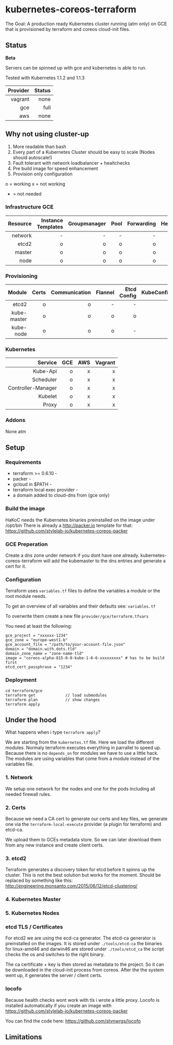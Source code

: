 # kubernetes-coreos-terraform #

The Goal: A production ready Kubernetes cluster running (atm only) on GCE that is provisioned by terraform and coreos cloud-init files.

## Status ##
**Beta**

Servers can be spinned up with gce and kubernetes is able to run.

Tested with Kubernetes 1.1.2 and 1.1.3

| Provider | Status |
|---------:|-------:|
|vagrant   | none   |
|gce       | full   |
|aws       | none   |

## Why not using cluster-up ##

  1. More readable than bash
  2. Every part of a Kubernetes Cluster should be easy to scale (Nodes should autoscale!)
  3. Fault tolerant with network loadbalancer + healtchecks
  4. Pre build image for speed enhancement
  5. Provision only configuration

o = working
x = not working
- = not needed

### Infrastructure GCE ###

| Resource   | Instance Templates   | Groupmanager | Pool   | Forwarding   | Healtcheck    | Firewall   | Network   |
| ----------:|---------------------:| ------------:| ------:| ------------:| -------------:| ----------:| ---------:|
| network    | -                    |-             |-       |-             |-              |o           |o          |
| etcd2      | o                    |o             |o       |o             |o              |o           |o          |
| master     | o                    |o             |o       |o             |o              |o           |o          |
| node       | o                    |o             |o       |o             |o              |o           |o          |

### Provisioning ###

| Module     | Certs | Communication   | Flannel   | Etcd Config | KubeConfig | Locofo | Docker | Wupiao | Heapster |
| ----------:|------:|----------------:|----------:|------------:|-----------:|-------:|-------:|-------:|---------:|
| etcd2      | o     |o                |-          |-            |-           |o       |-       |x       |x         |
| kube-master| o     |o                |o          |o            |o           |o       |o       |x       |x         |
| kube-node  | o     |o                |o          |-            |o           |-       |o       |x       |x         |

### Kubernetes ###

| Service             | GCE | AWS | Vagrant |
|--------------------:|----:|----:|--------:|
| Kube-Api            |o    |x    |x        |
| Scheduler           |o    |x    |x        |
| Controller-Manager  |o    |x    |x        |
| Kubelet             |o    |x    |x        |
| Proxy               |o    |x    |x        |


### Addons ###
None atm


## Setup ##

### Requirements ###
  - terraform >= 0.6.10 -
  - packer -
  - gcloud in $PATH -
  - terraform local exec provider -
  - a domain added to cloud-dns from (gce only)

### Build the image ###

HaKoC needs the Kubernetes binaries preinstalled on the image under /opt/bin
There is already a http://packer.io template for that: https://github.com/stylelab-io/kubernetes-coreos-packer

### GCE Preperation ###
Create a dns zone under network if you dont have one already. kubernetes-coreos-terraform will add the kubemaster to the dns entries and generate a cert for it.

### Configuration ###
Terraform uses `variables.tf` files to define the variables a module or the root module needs.

To get an overview of all variables and their defaults see:
`variables.tf`

To overwrite them create a new file `provider/gce/terraform.tfvars`

You need at least the following:

```
gce_project = "xxxxxx-1234"
gce_zone = "europe-west1-b"
gce_account_file = "/path/to/your-account-file.json"
domain = "domain.with.dots.tld"
domain_zone_name = "zone-name-tld"
image = "coreos-alpha-815-0-0-kube-1-0-6-xxxxxxxxx" # has to be build first
etcd_cert_passphrase = "1234"
```

### Deployment ###

```
cd terraform/gce
terraform get             // load submodules
terraform plan            // show changes
terraform apply
```

## Under the hood ##

What happens when i type `terraform apply`?

We are starting from the `kubernetes.tf` file.
Here we load the different modules. Normaly terraform executes everything in parrallel
to speed up. Because there is no `depends_on` for modules we have to use a little hack.
The modules are using variables that come from a module instead of the variables file.

### 1. Network ###
We setup one network for the nodes and one for the pods including all needed firewall rules.

### 2. Certs ###
Because we need a CA cert to generate our certs and key files, we generate one
via the `terraform-local-execute` provider  (a plugin for terraform) and etcd-ca.

We upload them to GCEs metadata store. So we can later download them from any new instance and create
client certs.

### 3. etcd2 ###

Terraform generates a discovery token for etcd before it spinns up the cluster.
This is not the best solution but works for the moment. Should be replaced by something like this:
http://engineering.monsanto.com/2015/06/12/etcd-clustering/

### 4. Kubernetes Master ###

### 5. Kubernetes Nodes ###

### etcd TLS / Certificates ###

For etcd2 we are using the ecd-ca generator. The etcd-ca generator is preinstalled on the images.
It is stored under `./tools/etcd-ca` the binaries for linux-amd46 and darwin46 are stored
under `./tools/etcd_ca` the script checks the os and switches to the right binary.

The ca certificate + key is then stored as metadata to the project. So it can be downloaded in the cloud-init process from coreos.
After the the system went up, it generates the server / client certs.

### locofo ###

Because health checks wont work with tls i wrote a little proxy. Locofo is installed automatically if you create an image with
https://github.com/stylelab-io/kubernetes-coreos-packer

You can find the code here:
https://github.com/stvnwrgs/locofo

## Limitations ##
